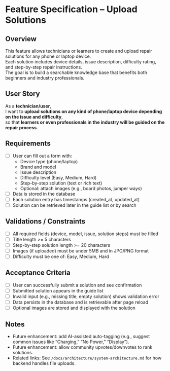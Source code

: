 # Feature Specification – Upload Solutions

## Overview

This feature allows technicians or learners to create and upload repair solutions for any phone or laptop device.  
Each solution includes device details, issue description, difficulty rating, and step-by-step repair instructions.  
The goal is to build a searchable knowledge base that benefits both beginners and industry professionals.

## User Story

As a **technician/user**,  
I want to **upload solutions on any kind of phone/laptop device depending on the issue and difficulty**,  
so that **learners or even professionals in the industry will be guided on the repair process**.

## Requirements

- [ ] User can fill out a form with:
  - Device type (phone/laptop)
  - Brand and model
  - Issue description
  - Difficulty level (Easy, Medium, Hard)
  - Step-by-step solution (text or rich text)
  - Optional: attach images (e.g., board photos, jumper ways)
- [ ] Data is stored in the database
- [ ] Each solution entry has timestamps (created_at, updated_at)
- [ ] Solution can be retrieved later in the guide list or by search

## Validations / Constraints

- [ ] All required fields (device, model, issue, solution steps) must be filled
- [ ] Title length >= 5 characters
- [ ] Step-by-step solution length >= 20 characters
- [ ] Images (if uploaded) must be under 5MB and in JPG/PNG format
- [ ] Difficulty must be one of: Easy, Medium, Hard

## Acceptance Criteria

- [ ] User can successfully submit a solution and see confirmation
- [ ] Submitted solution appears in the guide list
- [ ] Invalid input (e.g., missing title, empty solution) shows validation error
- [ ] Data persists in the database and is retrievable after page reload
- [ ] Optional images are stored and displayed with the solution

## Notes

- Future enhancement: add AI-assisted auto-tagging (e.g., suggest common issues like “Charging,” “No Power,” “Display”).
- Future enhancement: allow community upvotes/downvotes to rank solutions.
- Related links: See `/docs/architecture/system-architecture.md` for how backend handles file uploads.
